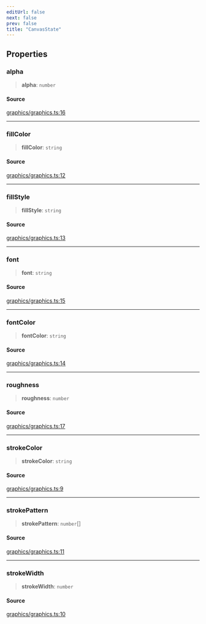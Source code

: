 ```yaml
---
editUrl: false
next: false
prev: false
title: "CanvasState"
---
```


## Properties

### alpha

> **alpha**: `number`

#### Source

[graphics/graphics.ts:16](https://github.com/dgmjs/dgmjs/blob/main/packages/core/src/graphics/graphics.ts#L16)

***

### fillColor

> **fillColor**: `string`

#### Source

[graphics/graphics.ts:12](https://github.com/dgmjs/dgmjs/blob/main/packages/core/src/graphics/graphics.ts#L12)

***

### fillStyle

> **fillStyle**: `string`

#### Source

[graphics/graphics.ts:13](https://github.com/dgmjs/dgmjs/blob/main/packages/core/src/graphics/graphics.ts#L13)

***

### font

> **font**: `string`

#### Source

[graphics/graphics.ts:15](https://github.com/dgmjs/dgmjs/blob/main/packages/core/src/graphics/graphics.ts#L15)

***

### fontColor

> **fontColor**: `string`

#### Source

[graphics/graphics.ts:14](https://github.com/dgmjs/dgmjs/blob/main/packages/core/src/graphics/graphics.ts#L14)

***

### roughness

> **roughness**: `number`

#### Source

[graphics/graphics.ts:17](https://github.com/dgmjs/dgmjs/blob/main/packages/core/src/graphics/graphics.ts#L17)

***

### strokeColor

> **strokeColor**: `string`

#### Source

[graphics/graphics.ts:9](https://github.com/dgmjs/dgmjs/blob/main/packages/core/src/graphics/graphics.ts#L9)

***

### strokePattern

> **strokePattern**: `number`[]

#### Source

[graphics/graphics.ts:11](https://github.com/dgmjs/dgmjs/blob/main/packages/core/src/graphics/graphics.ts#L11)

***

### strokeWidth

> **strokeWidth**: `number`

#### Source

[graphics/graphics.ts:10](https://github.com/dgmjs/dgmjs/blob/main/packages/core/src/graphics/graphics.ts#L10)
